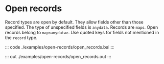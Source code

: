 # Open records

Record types are open by default. They allow fields other than those specified. The type of unspecified
fields is `anydata`. Records are `maps`. Open records belong to `map<anydata>`. Use quoted keys for
fields not mentioned in the `record` type.

::: code ./examples/open-records/open_records.bal :::

::: out ./examples/open-records/open_records.out :::